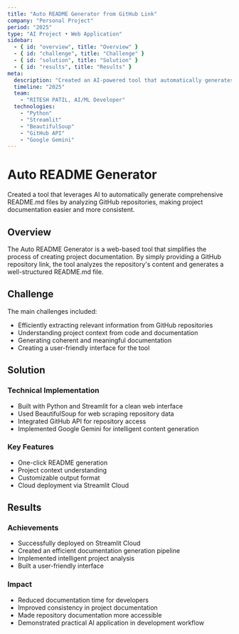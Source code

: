 ```yaml
---
title: "Auto README Generator from GitHub Link"
company: "Personal Project"
period: "2025"
type: "AI Project • Web Application"
sidebar:
  - { id: "overview", title: "Overview" }
  - { id: "challenge", title: "Challenge" }
  - { id: "solution", title: "Solution" }
  - { id: "results", title: "Results" }
meta:
  description: "Created an AI-powered tool that automatically generates comprehensive README.md files by analyzing GitHub repositories"
  timeline: "2025"
  team:
    - "RITESH PATIL, AI/ML Developer"
  technologies:
    - "Python"
    - "Streamlit"
    - "BeautifulSoup"
    - "GitHub API"
    - "Google Gemini"
---
```


# Auto README Generator

Created a tool that leverages AI to automatically generate comprehensive README.md files by analyzing GitHub repositories, making project documentation easier and more consistent.

<div id="overview">

## Overview

The Auto README Generator is a web-based tool that simplifies the process of creating project documentation. By simply providing a GitHub repository link, the tool analyzes the repository's content and generates a well-structured README.md file.

<div id="challenge">

## Challenge

The main challenges included:
- Efficiently extracting relevant information from GitHub repositories
- Understanding project context from code and documentation
- Generating coherent and meaningful documentation
- Creating a user-friendly interface for the tool

<div id="solution">

## Solution

### Technical Implementation
- Built with Python and Streamlit for a clean web interface
- Used BeautifulSoup for web scraping repository data
- Integrated GitHub API for repository access
- Implemented Google Gemini for intelligent content generation

### Key Features
- One-click README generation
- Project context understanding
- Customizable output format
- Cloud deployment via Streamlit Cloud

<div id="results">

## Results

### Achievements
- Successfully deployed on Streamlit Cloud
- Created an efficient documentation generation pipeline
- Implemented intelligent project analysis
- Built a user-friendly interface

### Impact
- Reduced documentation time for developers
- Improved consistency in project documentation
- Made repository documentation more accessible
- Demonstrated practical AI application in development workflow

